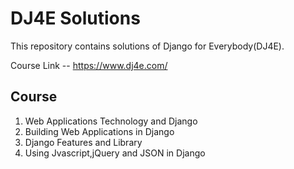 # DJ4E Solutions

This repository contains solutions of Django for Everybody(DJ4E).

Course Link -- https://www.dj4e.com/

## Course

1. Web Applications Technology and Django
2. Building Web Applications in Django
3. Django Features and Library
4. Using Jvascript,jQuery and JSON in Django
